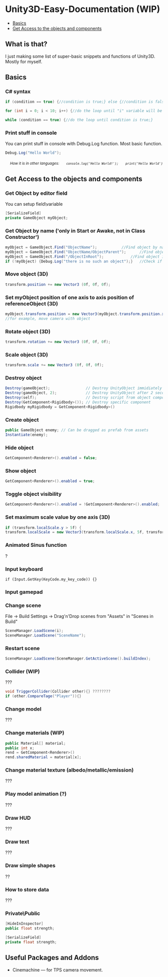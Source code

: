 # Unity3D-Easy-Documentation (WIP)
* [Basics](#basics)
* [Get Access to the objects and components](#get-access-to-the-objects-and-components)

## What is that?

I just making some list of super-basic snippets and functions of Unity3D. Mostly for myself.

## Basics

### C# syntax
```csharp
if (condition == true) {//condition is true;} else {//condition is false;}
```

```csharp
for (int i = 0; i < 10; i++) {//do the loop until "i" variable will be smaller than ten;}
```

```csharp
while (condition == true) {//do the loop until condition is true;}
```

### Print stuff in console 
You can print stuff in console with Debug.Log function. Most basic function.

```csharp
Debug.Log("Hello World");
```
<p align="right"><sub>
<i>
How it is in other languages:  
<img src="https://cdn.jsdelivr.net/npm/programming-languages-logos/src/javascript/javascript.png" height="16"> <code>console.log('Hello World!');</code>
<img src="https://cdn.jsdelivr.net/npm/programming-languages-logos/src/python/python.png" height="16"> <code>print('Hello World')</code>
</i></sub></p>

## Get Access to the objects and components

### Get Object by editor field

You can setup field\variable

```csharp
[SerializeField]
private GameObject myObject;
```

### Get Object by name ('only in Start or Awake, not in Class Constructor')
```csharp
myObject = GameObject.Find("ObjectName");			//Find object by name (las in object list)
myObject = GameObject.Find("ObjectName/ObjectParent");		//Find object parent via Path (child of parents)
myObject = GameObject.Find("/ObjectInRoot"); 			//Find object in root without parent (specifically object without parent)
if (!myObject) {Debug.Log("there is no such an object");}	//Check if object found
```

### Move object (3D)
```csharp
transform.position += new Vector3 (0f, 0f, 0f);
```

### Set myObject position of one axis to axis position of referenceObject (3D)
```csharp
myObject.transform.position = new Vector3(myObject.transform.position.x, myObject.transform.position.y, referenceObject.transform.position.z);
//for example, move camera with object
```

### Rotate object (3D)
```csharp
transform.rotation += new Vector3 (0f, 0f, 0f);
```

### Scale object (3D)
```csharp
transform.scale += new Vector3 (0f, 0f, 0f);
```

### Destroy object
```csharp
Destroy(gameObject);				// Destroy UnityObject immidiately
Destroy(gameObject, 2); 			// Destroy UnityObject after 2 seconds
Destroy(self);						// Destroy script from object components
Destroy(GetComponent<Rigidbody>()); // Destroy specific component
Rigidbody myRigidbody = GetComponent<Rigidbody>()
```

### Create object
```csharp
public GameObject enemy; // Can be dragged as prefab from assets
Instantiate(enemy);
```

### Hide object
```csharp
GetComponent<Renderer>().enabled = false;
```

### Show object
```csharp
GetComponent<Renderer>().enabled = true;
```

### Toggle object visibility
```csharp
GetComponent<Renderer>().enabled = !GetComponent<Renderer>().enabled; 
```

### Set maximum scale value by one axis (3D)
```csharp
if (transform.localScale.y > 5f) {
transform.localScale = new Vector3(transform.localScale.x, 5f, transform.localScale.z);}
```

### Animated Sinus function
?

### Input keyboard
	if (Input.GetKey(KeyCode.my_key_code)) {}

### Input gamepad


### Change scene
File → Build Settings → Drag'n'Drop scenes from "Assets" in "Scenes in Build"
```csharp
SceneManager.LoadScene(i);
SceneManager.LoadScene("SceneName");
```

### Restart scene
```csharp
SceneManager.LoadScene(SceneManager.GetActiveScene().buildIndex);
```

### Collider (WIP)
???
```csharp
void TriggerCollider(Collider other){} ????????
if (other.CompareTage("Player")){}
```


### Change model
???

### Change materials (WIP)
```csharp
public Material[] material;
public int x;
rend = GetComponent<Renderer>()
rend.sharedMaterial = material[x];
```

### Change material texture (albedo/metallic/emission)
???


### Play model animation (?)
???

### Draw HUD
???

### Draw text
???

### Draw simple shapes
??

### How to store data
???

### Private\Public
```csharp
[HideInInspector]
public float strength;
```

```csharp
[SerializeField]
private float strength;
```



## Useful Packages and Addons
* Cinemachine — for TPS camera movement.
